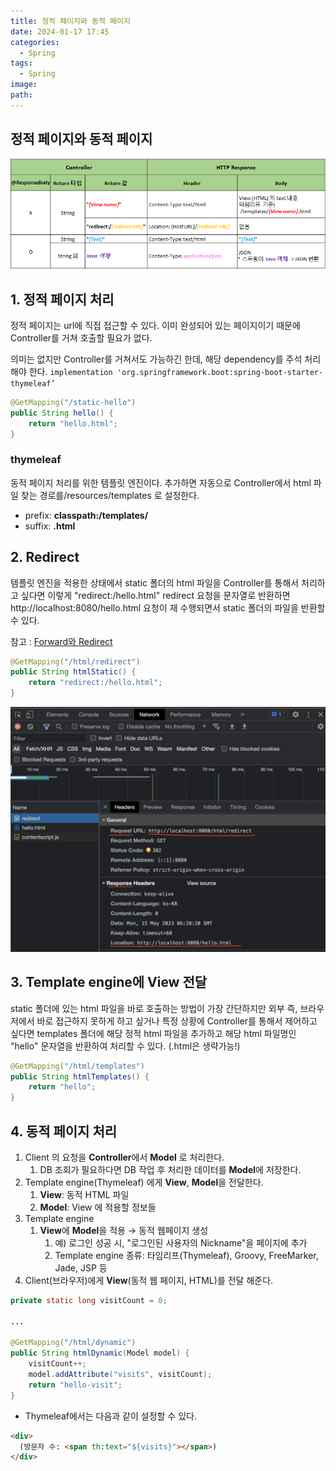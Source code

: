 ```yaml
---
title: 정적 페이지와 동적 페이지
date: 2024-01-17 17:45
categories:
  - Spring
tags:
  - Spring
image: 
path:
---
```


## 정적 페이지와 동적 페이지
![](/assets/img/IMG/Spring/staticdynamaicpage.png)

## 1. 정적 페이지 처리
정적 페이지는 url에 직접 접근할 수 있다. 이미 완성되어 있는 페이지이기 때문에 Controller를 거쳐 호출할 필요가 없다.

의미는 없지만 Controller를 거쳐서도 가능하긴 한데, 해당 dependency를 주석 처리해야 한다.
`implementation 'org.springframework.boot:spring-boot-starter-thymeleaf’`

```java
@GetMapping("/static-hello")
public String hello() {
    return "hello.html";
}
```
### thymeleaf
동적 페이지 처리를 위한 템플릿 엔진이다. 추가하면 자동으로 Controller에서 html 파일 찾는 경로를/resources/templates 로 설정한다.
- prefix: **classpath:/templates/**
- suffix: **.html**
## 2. Redirect
템플릿 엔진을 적용한 상태에서 static 폴더의 html 파일을 Controller를 통해서 처리하고 싶다면 이렇게 "redirect:/hello.html" redirect 요청을 문자열로 반환하면 http://localhost:8080/hello.html 요청이 재 수행되면서 static 폴더의 파일을 반환할 수 있다.

참고 : [Forward와 Redirect](https://sonjh919.github.io/posts/Forward와-Redirect)

```java
@GetMapping("/html/redirect")
public String htmlStatic() {
    return "redirect:/hello.html";
}
```

![](/assets/img/IMG/Spring/redirect.png)

## 3. Template engine에 View 전달
static 폴더에 있는 html 파일을 바로 호출하는 방법이 가장 간단하지만 외부 즉, 브라우저에서 바로 접근하지 못하게 하고 싶거나 특정 상황에 Controller를 통해서 제어하고 싶다면 templates 폴더에 해당 정적 html 파일을 추가하고 해당 html 파일명인 "hello" 문자열을 반환하여 처리할 수 있다. (.html은 생략가능!)

```java
@GetMapping("/html/templates")
public String htmlTemplates() {
    return "hello";
}
```

## 4. 동적 페이지 처리
1. Client 의 요청을 **Controller**에서 **Model** 로 처리한다.
    1. DB 조회가 필요하다면 DB 작업 후 처리한 데이터를 **Model**에 저장한다.
2. Template engine(Thymeleaf) 에게 **View**, **Model**을 전달한다.
    1. **View**: 동적 HTML 파일
    2. **Model**: View 에 적용할 정보들
3. Template engine
    1. **View**에 **Model**을 적용 → 동적 웹페이지 생성
        1. 예) 로그인 성공 시, "로그인된 사용자의 Nickname"을 페이지에 추가
        2. Template engine 종류: 타임리프(Thymeleaf), Groovy, FreeMarker, Jade, JSP 등
4. Client(브라우저)에게 **View**(동적 웹 페이지, HTML)를 전달 해준다.

```java
private static long visitCount = 0;

...

@GetMapping("/html/dynamic")
public String htmlDynamic(Model model) {
    visitCount++;
    model.addAttribute("visits", visitCount);
    return "hello-visit";
}
```

+ Thymeleaf에서는 다음과 같이 설정할 수 있다.

```html
<div>
  (방문자 수: <span th:text="${visits}"></span>)
</div>
```
